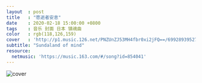 ```yaml
---
layout  : post
title   : "愿逝者安息"
date    : 2020-02-18 15:00:00 +0800
tags    : 音乐 封面 日本 镇魂曲
color   : rgb(118,126,159)
cover   : 'http://p1.music.126.net/PNZUnZJ53MH4fbr0xi2jFQ==/699289395277436.jpg'
subtitle: "Sundaland of mind"
resource:
  netmusic: 'https://music.163.com/#/song?id=854041'
---
```


![cover](http://p1.music.126.net/PNZUnZJ53MH4fbr0xi2jFQ==/699289395277436.jpg)
